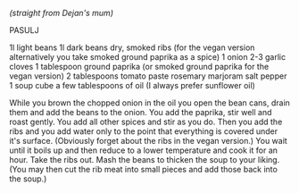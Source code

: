 *(straight from Dejan's mum)*

PASULJ

1l light beans
1l dark beans
dry, smoked ribs (for the vegan version alternatively you take smoked ground paprika as a spice)
 1 onion
2-3 garlic cloves
1 tablespoon ground paprika (or smoked ground paprika for the vegan version)
2 tablespoons tomato paste
rosemary
marjoram
salt
pepper
1 soup cube
a few tablespoons of oil (I always prefer sunflower oil)

While you brown the chopped onion in the oil you open the bean cans, drain them and add the beans to the onion. You add the paprika, stir well and roast gently. You add all other spices and stir as you do. Then you add the ribs and you add water only to the point that everything is covered under it's surface. (Obviously forget about the ribs in the vegan version.) You wait until it boils up and then reduce to a lower temperature and cook it for an hour. Take the ribs out. Mash the beans to thicken the soup to your liking. (You may then cut the rib meat into small pieces and add those back into the soup.)
